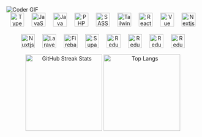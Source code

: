 <img align="center" alt="Coder GIF" src="https://indoanalytica.com/static/images/bannerr.gif" />

<br/>

<div align="center" style="display: inline-flex; flex-wrap: wrap; justify-content: center; gap: 20px;">
 <img alt="TypeScript" width="36px" src="https://cdn.jsdelivr.net/gh/devicons/devicon/icons/typescript/typescript-original.svg" />
 <img alt="JavaScript" width="36px" src="https://cdn.jsdelivr.net/gh/devicons/devicon/icons/javascript/javascript-original.svg" />
 <img alt="Java" width="36px" src="https://cdn.jsdelivr.net/gh/devicons/devicon/icons/java/java-original.svg" />
 <img alt="PHP" width="36px" src="https://cdn.jsdelivr.net/gh/devicons/devicon/icons/php/php-original.svg" />
 <img alt="SASS" width="36px" src="https://cdn.jsdelivr.net/gh/devicons/devicon/icons/sass/sass-original.svg" />
 <img alt="Tailwind" width="36px" src="https://cdn.jsdelivr.net/gh/devicons/devicon/icons/tailwindcss/tailwindcss-original.svg" />
 <img alt="React" width="36px" src="https://cdn.jsdelivr.net/gh/devicons/devicon/icons/react/react-original.svg" />
 <img alt="Vue" width="36px" src="https://www.vectorlogo.zone/logos/vuejs/vuejs-icon.svg" />
 <img alt="Nextjs" width="36px" src="https://cdn.jsdelivr.net/gh/devicons/devicon/icons/nextjs/nextjs-original.svg" />
 <img alt="Nuxtjs" width="36px" src="https://cdn.jsdelivr.net/gh/devicons/devicon/icons/nuxtjs/nuxtjs-original.svg" />
 <img alt="Laravel" width="36px" src="https://cdn.worldvectorlogo.com/logos/laravel-2.svg" />
 <img alt="Firebase" width="36px" src="https://www.vectorlogo.zone/logos/firebase/firebase-icon.svg" />
 <img alt="Supabase" width="36px" src="https://cdn.jsdelivr.net/gh/devicons/devicon/icons/supabase/supabase-original.svg" />
 <img alt="Redux" width="36px" src="https://cdn.jsdelivr.net/gh/devicons/devicon/icons/redux/redux-original.svg" />
 <img alt="Redux" width="36px" src="https://cdn.jsdelivr.net/gh/devicons/devicon@latest/icons/npm/npm-original-wordmark.svg" />
 <img alt="Redux" width="36px" src="https://cdn.jsdelivr.net/gh/devicons/devicon@latest/icons/pnpm/pnpm-original.svg" />
 <img alt="Redux" width="36px" src="https://cdn.jsdelivr.net/gh/devicons/devicon@latest/icons/yarn/yarn-original.svg" />
</div>



<br/>
<br/>

<div align="center">
  <img height=200 src="https://github-readme-stats.vercel.app/api?username=LeonardTarigan&show_icons=true&theme=radical&include_all_commits=true" alt="GitHub Streak Stats"/>
  <img height=200 src="https://github-readme-stats.vercel.app/api/top-langs/?username=LeonardTarigan&langs_count=10&layout=compact&theme=radical&hide_border=true&rank_icon=github&show_icons=true&card_width=500px" alt="Top Langs"/>
</div>
